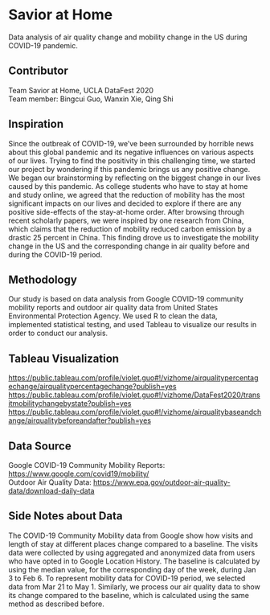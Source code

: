 # Savior at Home

Data analysis of air quality change and mobility change in the US during COVID-19 pandemic. 

## Contributor
Team Savior at Home, UCLA DataFest 2020  
Team member: Bingcui Guo, Wanxin Xie, Qing Shi  

## Inspiration
Since the outbreak of COVID-19, we’ve been surrounded by horrible news about this global pandemic and its negative influences on various aspects of our lives. Trying to find the positivity in this challenging time, we started our project by wondering if this pandemic brings us any positive change. We began our brainstorming by reflecting on the biggest change in our lives caused by this pandemic. As college students who have to stay at home and study online, we agreed that the reduction of mobility has the most significant impacts on our lives and decided to explore if there are any positive side-effects of the stay-at-home order. After browsing through recent scholarly papers, we were inspired by one research from China, which claims that the reduction of mobility reduced carbon emission by a drastic 25 percent in China. This finding drove us to investigate the mobility change in the US and the corresponding change in air quality before and during the COVID-19 period.  

## Methodology
Our study is based on data analysis from Google COVID-19 community mobility reports and outdoor air quality data from United States Environmental Protection Agency. We used R to clean the data, implemented statistical testing, and used Tableau to visualize our results in order to conduct our analysis. 


## Tableau Visualization 
https://public.tableau.com/profile/violet.guo#!/vizhome/airqualitypercentagechange/airqualitypercentagechange?publish=yes
https://public.tableau.com/profile/violet.guo#!/vizhome/DataFest2020/transitmobilitychangebystate?publish=yes
https://public.tableau.com/profile/violet.guo#!/vizhome/airqualitybaseandchange/airqualitybeforeandafter?publish=yes

## Data Source
Google COVID-19 Community Mobility Reports: https://www.google.com/covid19/mobility/  
Outdoor Air Quality Data: https://www.epa.gov/outdoor-air-quality-data/download-daily-data

## Side Notes about Data
The COVID-19 Community Mobility data from Google show how visits and length of stay at different places change compared to a baseline. The visits data were collected by using aggregated and anonymized data from users who have opted in to Google Location History. The baseline is calculated by using the median value, for the corresponding day of the week, during Jan 3 to Feb 6. To represent mobility data for COVID-19 period, we selected data from Mar 21 to May 1. Similarly, we process our air quality data to show its change compared to the baseline, which is calculated using the same method as described before.
